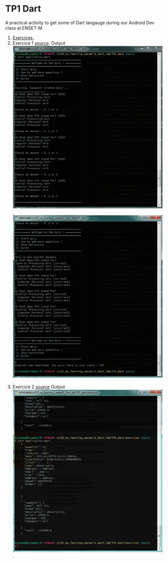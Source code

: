 # TP1 Dart

A practical activity to get some of Dart langauge during our Android Dev class at ENSET-M.

1. [Exercices ](https://github.com/essadeq-elaamiri/getDartLanguage/blob/main/TP1_dart/Exercices_Dart.pdf).
2. Exercice 1 [source](https://github.com/essadeq-elaamiri/getDartLanguage/tree/main/TP1_dart/exercice1).
   Output
   ![Ex1_out](/TP1_dart/exercice1/1.JPG).
   ![Ex1_out](/TP1_dart/exercice1/2.JPG).
3. Exercice 2 [source](https://github.com/essadeq-elaamiri/getDartLanguage/tree/main/TP1_dart/exercice2)
   Output
   ![Ex2_out](/TP1_dart/exercice2/out.JPG).
